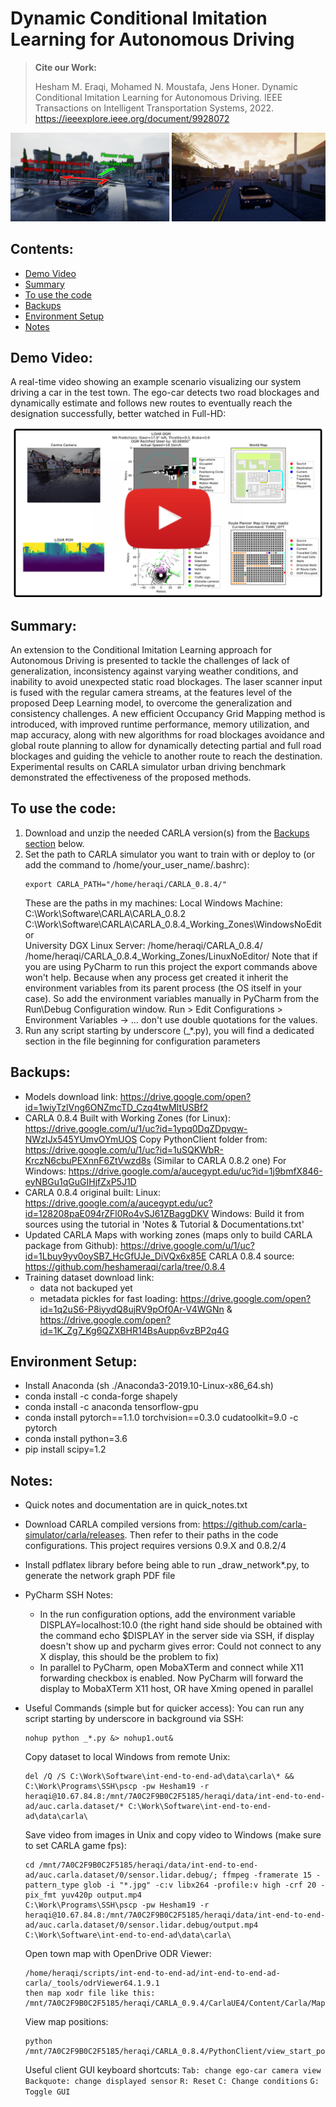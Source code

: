 # Dynamic Conditional Imitation Learning for Autonomous Driving

> **Cite our Work:**
> 
> Hesham M. Eraqi, Mohamed N. Moustafa, Jens Honer. Dynamic Conditional Imitation Learning for Autonomous Driving. IEEE Transactions on Intelligent Transportation Systems, 2022. https://ieeexplore.ieee.org/document/9928072

![Added Work Zones on CARLA](imgs/Work%20Zones.png?raw=true)

## Contents:
- [Demo Video](#Demo-Video)
- [Summary](#Summary)
- [To use the code](#To-Use-The-Code)
- [Backups](#Backups)
- [Environment Setup](#Environment-Setup)
- [Notes](#Notes)

## Demo Video:
A real-time video showing an example scenario visualizing our system driving a car in the test town. The ego-car detects two road blockages and dynamically estimate and follows new routes to eventually reach the designation successfully, better watched in Full-HD:

[![Video showing D-CIL method in action in test town](imgs/Results%20Video%20Thumbnail.png?raw=true)](https://www.youtube.com/watch?v=v3DaKJL-HCQ)

## Summary:
An extension to the Conditional Imitation Learning approach for Autonomous Driving is presented to tackle the challenges of lack of generalization, inconsistency against varying weather conditions, and inability to avoid unexpected static road blockages. The laser scanner input is fused with the regular camera streams, at the features level of the proposed Deep Learning model, to overcome the generalization and consistency challenges. A new efficient Occupancy Grid Mapping method is introduced, with improved runtime performance, memory utilization, and map accuracy, along with new algorithms for road blockages avoidance and global route planning to allow for dynamically detecting partial and full road blockages and guiding the vehicle to another route to reach the destination. Experimental results on CARLA simulator urban driving benchmark demonstrated the effectiveness of the proposed methods.

## To use the code:
1. Download and unzip the needed CARLA version(s) from the [Backups section](#Backups) below.
2. Set the path to CARLA simulator you want to train with or deploy to (or add the command to /home/your_user_name/.bashrc):
    ```
    export CARLA_PATH="/home/heraqi/CARLA_0.8.4/"
    ```
    These are the paths in my machines:
        Local Windows Machine:
        C:\Work\Software\CARLA\CARLA_0.8.2\
        C:\Work\Software\CARLA\CARLA_0.8.4_Working_Zones\WindowsNoEditor\
        University DGX Linux Server:
        /home/heraqi/CARLA_0.8.4/
        /home/heraqi/CARLA_0.8.4_Working_Zones/LinuxNoEditor/
    Note that if you are using PyCharm to run this project the export commands above won't help. Because when any process get created it inherit the environment variables from its parent process (the OS itself in your case). So add the environment variables manually in PyCharm from the Run\Debug Configuration window. Run > Edit Configurations > Environment Variables -> ... don't use double quotations for the values.
3. Run any script starting by underscore (_*.py), you will find a dedicated section in the file beginning for configuration parameters

## Backups:
- Models download link: https://drive.google.com/open?id=1wiyTzlVng6ONZmcTD_Czq4twMItUSBf2
- CARLA 0.8.4 Built with Working Zones (for Linux): https://drive.google.com/u/1/uc?id=1ypq0DqZDpvqw-NWzIJx545YUmvOYmUOS
  Copy PythonClient folder from: https://drive.google.com/u/1/uc?id=1uSQKWbR-KrczN6cbuPEXnnF6ZtVwzd8s (Similar to CARLA 0.8.2 one)
  For Windows: https://drive.google.com/a/aucegypt.edu/uc?id=1j9bmfX846-eyNBGu1qGuGIHjfZxP5J1D
- CARLA 0.8.4 original built:
  Linux: https://drive.google.com/a/aucegypt.edu/uc?id=128208paE094rZFl0Ro4vSJ61ZBaggDKV
  Windows: Build it from sources using the tutorial in 'Notes & Tutorial & Documentations.txt'
- Updated CARLA Maps with working zones (maps only to build CARLA package from Github): https://drive.google.com/u/1/uc?id=1Lbuy9yv0oySB7_HcGfUJe_DiVQx6x85E
  CARLA 0.8.4 source: https://github.com/heshameraqi/carla/tree/0.8.4
- Training dataset download link:
  - data not backuped yet
  - metadata pickles for fast loading:  https://drive.google.com/open?id=1q2uS6-P8iyydQ8ujRV9pOf0Ar-V4WGNn & https://drive.google.com/open?id=1K_Zg7_Kg6QZXBHR14BsAupp6vzBP2q4G

## Environment Setup:
- Install Anaconda (sh ./Anaconda3-2019.10-Linux-x86_64.sh)
- conda install -c conda-forge shapely
- conda install -c anaconda tensorflow-gpu
- conda install pytorch==1.1.0 torchvision==0.3.0 cudatoolkit=9.0 -c pytorch
- conda install python=3.6
- pip install scipy=1.2

## Notes:
- Quick notes and documentation are in quick_notes.txt
- Download CARLA compiled versions from: https://github.com/carla-simulator/carla/releases. Then refer to their paths in the code configurations.
This project requires versions 0.9.X and 0.8.2/4
- Install pdflatex library before being able to run _draw_network*.py, to generate the network graph PDF file
- PyCharm SSH Notes:
    - In the run configuration options, add the environment variable DISPLAY=localhost:10.0
  (the right hand side should be obtained with the command echo $DISPLAY in the server side via SSH, if display doesn't 
  show up and pycharm gives error: Could not connect to any X display, this should be the problem to fix)
    - In parallel to PyCharm, open MobaXTerm and connect while X11 forwarding checkbox is enabled. Now PyCharm will forward
  the display to MobaXTerm X11 host, OR have Xming opened in parallel
- Useful Commands (simple but for quicker access):
    You can run any script starting by underscore in background via SSH:
    ```
    nohup python _*.py &> nohup1.out&
    ```
    
    Copy dataset to local Windows from remote Unix:
    ```
    del /Q /S C:\Work\Software\int-end-to-end-ad\data\carla\* && C:\Work\Programs\SSH\pscp -pw Hesham19 -r heraqi@10.67.84.8:/mnt/7A0C2F9B0C2F5185/heraqi/data/int-end-to-end-ad/auc.carla.dataset/* C:\Work\Software\int-end-to-end-ad\data\carla\
    ```
    
    Save video from images in Unix and copy video to Windows (make sure to set CARLA game fps):
    ```
    cd /mnt/7A0C2F9B0C2F5185/heraqi/data/int-end-to-end-ad/auc.carla.dataset/0/sensor.lidar.debug/; ffmpeg -framerate 15 -pattern_type glob -i "*.jpg" -c:v libx264 -profile:v high -crf 20 -pix_fmt yuv420p output.mp4
    C:\Work\Programs\SSH\pscp -pw Hesham19 -r heraqi@10.67.84.8:/mnt/7A0C2F9B0C2F5185/heraqi/data/int-end-to-end-ad/auc.carla.dataset/0/sensor.lidar.debug/output.mp4 C:\Work\Software\int-end-to-end-ad\data\carla\
    ```
    
    Open town map with OpenDrive ODR Viewer:
    ```
    /home/heraqi/scripts/int-end-to-end-ad/int-end-to-end-ad-carla/_tools/odrViewer64.1.9.1
    then map xodr file like this: /mnt/7A0C2F9B0C2F5185/heraqi/CARLA_0.9.4/CarlaUE4/Content/Carla/Maps/OpenDrive/Town01.xodr
    ```
    
    View map positions:
    ```
    python /mnt/7A0C2F9B0C2F5185/heraqi/CARLA_0.8.4/PythonClient/view_start_positions.py
    ```
    
    Useful client GUI keyboard shortcuts:
    ```Tab: change ego-car camera view```
    ```Backquote: change displayed sensor```
    ```R: Reset```
    ```C: Change conditions```
    ```G: Toggle GUI```
